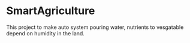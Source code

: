# SmartAgriculture
This project to make auto system pouring water, nutrients to vesgatable depend on humidity in the land.
